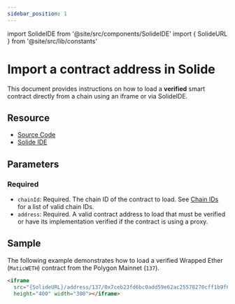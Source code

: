 ```yaml
---
sidebar_position: 1
---
```


import SolideIDE from '@site/src/components/SolideIDE'
import { SolideURL } from '@site/src/lib/constants'

# Import a contract address in Solide

This document provides instructions on how to load a **verified** smart contract directly from a chain using an iframe or via SolideIDE.

## Resource
- [Source Code](https://github.com/solide-project/solide)
- [Solide IDE](https://solide0x.tech/)

## Parameters

### Required
- `chainId`: Required. The chain ID of the contract to load. See [Chain IDs](/docs/supported-chains) for a list of valid chain IDs.
- `address`: Required. A valid contract address to load that must be verified or have its implementation verified if the contract is using a proxy.

## Sample

The following example demonstrates how to load a verified Wrapped Ether (`MaticWETH`) contract from the Polygon Mainnet (`137`).

```html title="MaticWETH.sol" showLineNumbers
<iframe 
  src="{SolideURL}/address/137/0x7ceb23fd6bc0add59e62ac25578270cff1b9f619"
  height="400" width="300"></iframe>
```

<!-- <SolideIDE url={`${SolideURL}/address/137/0x7ceb23fd6bc0add59e62ac25578270cff1b9f619`}></SolideIDE> -->
